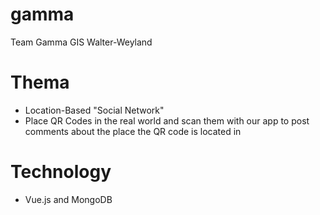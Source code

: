 # gamma
Team Gamma GIS Walter-Weyland

# Thema
* Location-Based "Social Network"
* Place QR Codes in the real world and scan them with our app to post comments about the place the QR code is located in

# Technology
* Vue.js and MongoDB